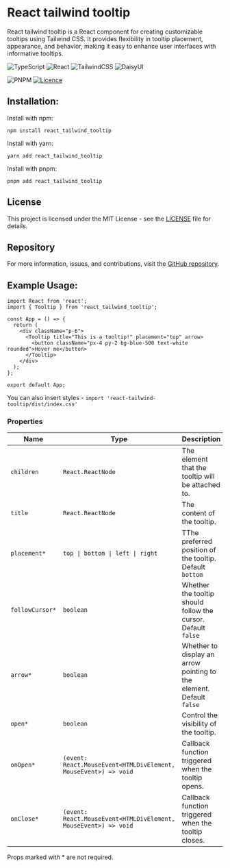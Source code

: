 # React tailwind tooltip

React tailwind tooltip is a React component for creating customizable tooltips using Tailwind CSS. It provides flexibility in tooltip placement, appearance, and behavior, making it easy to enhance user interfaces with informative tooltips.

![TypeScript](https://img.shields.io/badge/typescript-%23007ACC.svg?style=for-the-badge&logo=typescript&logoColor=white)
![React](https://img.shields.io/badge/react-%2320232a.svg?style=for-the-badge&logo=react&logoColor=%2361DAFB)
![TailwindCSS](https://img.shields.io/badge/tailwindcss-%2338B2AC.svg?style=for-the-badge&logo=tailwind-css&logoColor=white)
![DaisyUI](https://img.shields.io/badge/daisyui-5A0EF8?style=for-the-badge&logo=daisyui&logoColor=white)

![PNPM](https://img.shields.io/badge/pnpm-%234a4a4a.svg?style=for-the-badge&logo=pnpm&logoColor=f69220)
[![Licence](https://img.shields.io/github/license/Ileriayo/markdown-badges?style=for-the-badge)](./LICENSE)

## Installation:

Install with npm:

`npm install react_tailwind_tooltip`

Install with yarn:

`yarn add react_tailwind_tooltip`

Install with pnpm:

`pnpm add react_tailwind_tooltip`

## License

This project is licensed under the MIT License - see the [LICENSE](LICENSE) file for details.

## Repository

For more information, issues, and contributions, visit the [GitHub repository](https://github.com/Ramziij/react_tailwind_tooltip).

## Example Usage:

```tsx
import React from 'react';
import { Tooltip } from 'react_tailwind_tooltip';

const App = () => {
  return (
    <div className="p-6">
      <Tooltip title="This is a tooltip!" placement="top" arrow>
        <button className="px-4 py-2 bg-blue-500 text-white rounded">Hover me</button>
      </Tooltip>
    </div>
  );
};

export default App;
```

You can also insert styles - `import 'react-tailwind-tooltip/dist/index.css'`

### Properties

| Name            | Type                                                            | Description                                                          |
| --------------- | --------------------------------------------------------------- | -------------------------------------------------------------------- |
| `children`      | `React.ReactNode`                                               | The element that the tooltip will be attached to.                    |
| `title`         | `React.ReactNode`                                               | The content of the tooltip.                                          |
| `placement*`    | `top \| bottom \| left \| right`                                | TThe preferred position of the tooltip. Default `bottom`             |
| `followCursor*` | `boolean`                                                       | Whether the tooltip should follow the cursor. Default `false`        |
| `arrow*`        | `boolean`                                                       | Whether to display an arrow pointing to the element. Default `false` |
| `open*`         | `boolean`                                                       | Control the visibility of the tooltip.                               |
| `onOpen*`       | `(event: React.MouseEvent<HTMLDivElement, MouseEvent>) => void` | Callback function triggered when the tooltip opens.                  |
| `onClose*`      | `(event: React.MouseEvent<HTMLDivElement, MouseEvent>) => void` | Callback function triggered when the tooltip closes.                 |

Props marked with \* are not required.
